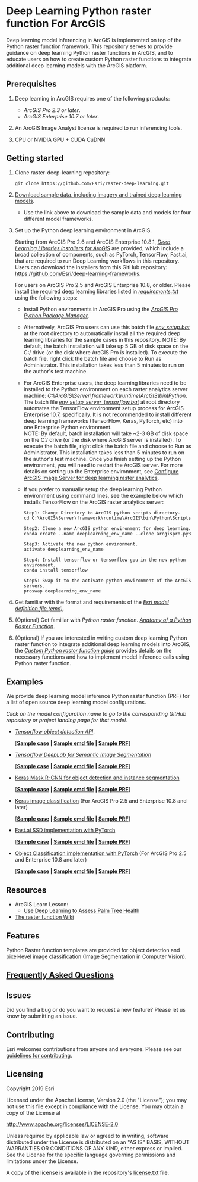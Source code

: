 # Deep Learning Python raster function For ArcGIS

Deep learning model inferencing in ArcGIS is implemented on top of the Python raster function framework. 
This repository serves to provide guidance on deep learning Python raster functions in ArcGIS,
 and to educate users on how to create custom Python raster functions to integrate additional deep learning 
 models with the ArcGIS platform.   

## Prerequisites
1. Deep learning in ArcGIS requires one of the following products:
    - *ArcGIS Pro 2.3 or later*.
    - *ArcGIS Enterprise 10.7 or later*.

2. An ArcGIS Image Analyst license is required to run inferencing tools.

3. CPU or NVIDIA GPU + CUDA CuDNN

## Getting started
1. Clone raster-deep-learning repository: 
   ```
   git clone https://github.com/Esri/raster-deep-learning.git 
   ```
   
2. [Download sample data, including imagery and trained deep learning models](https://www.arcgis.com/apps/MinimalGallery/index.html?appid=99c39f7512d54881bc365583c76c7da6).
   
   - Use the link above to download the sample data and models for four different model frameworks.
3. Set up the Python deep learning environment in ArcGIS. 

   Starting from ArcGIS Pro 2.6 and ArcGIS Enterprise 10.8.1, *[Deep Learning Libraries Installers for ArcGIS](https://github.com/esri/deep-learning-frameworks)* are provided, 
   which include a broad collection of components, such as PyTorch, TensorFlow, Fast.ai, that are required to run Deep Learning workflows in this repository. 
   Users can download the installers from this GitHub repository: https://github.com/Esri/deep-learning-frameworks.   

   For users on ArcGIS Pro 2.5 and ArcGIS Enterprise 10.8, or older. Please install the required deep learning libraries listed in *[requirements.txt](requirements.txt)* using the following steps:
   
   - Install Python environments in ArcGIS Pro using the *[ArcGIS Pro Python Package Manager](http://pro.arcgis.com/en/pro-app/arcpy/get-started/what-is-conda.htm)*.
   
   - Alternatively, ArcGIS Pro users can use this batch file *[env_setup.bat](env_setup.bat)* at the root directory to automatically install 
   all the required deep learning libraries for the sample cases in this repository. 
   NOTE: By default, the batch installation will take up 5 GB of disk space on the C:/ drive (or the disk where ArcGIS Pro is installed). 
   To execute the batch file, right click the batch file and choose to Run as Administrator. This installation takes less than 5 minutes to run on the author's test machine. 
   
   - For ArcGIS Enterprise users, the deep learning libraries need to be installed to the Python environment on each raster analytics server machine: 
   *C:\ArcGIS\Server\framework\runtime\ArcGIS\bin\Python*. 
   The batch file *[env_setup_server_tensorflow.bat](env_setup_server_tensorflow.bat)* at root directory automates the TensorFlow environment setup process for ArcGIS Enterprise 10.7, specifically. 
   It is not recommended to install different deep learning frameworks (TensorFlow, Keras, PyTorch, etc) into one Enterprise Python environment.   
   NOTE: By default, batch installation will take ~2-3 GB of disk space on the C:/ drive (or the disk where ArcGIS server is installed). To execute the batch file, 
   right click the batch file and choose to Run as Administrator. This installation takes less than 5 minutes to run on the author's test machine.
   Once you finish setting up the Python environment, you will need to restart the ArcGIS server. 
   For more details on setting up the Enterprise environment, see [Configure ArcGIS Image Server for deep learning raster analytics](https://enterprisedev.arcgis.com/en/portal/latest/administer/windows/configure-and-deploy-arcgis-enterprise-for-deep-learning-raster-analytics.htm).
    
   - If you prefer to manually setup the deep learning Python environment using command lines, see the example below which 
    installs TensorFlow on the ArcGIS raster analytics server:
       ```
       Step1: Change Directory to ArcGIS python scripts directory.
       cd C:\ArcGIS\Server\framework\runtime\ArcGIS\bin\Python\Scripts
       
       Step2: Clone a new ArcGIS python environment for deep learning.
       conda create --name deeplearning_env_name --clone arcgispro-py3
       
       Step3: Activate the new python environment.
       activate deeplearning_env_name
       
       Step4: Install tensorflow or tensorflow-gpu in the new python environment. 
       conda install tensorflow
       
       Step5: Swap it to the activate python environment of the ArcGIS servers. 
       proswap deeplearning_env_name
       ```
       
4. Get familiar with the format and requirements of the *[Esri model definition file (emd)](docs/writing_model_definition.md)*.

5. (Optional) Get familiar with *Python raster function*.
*[Anatomy of a Python Raster Function](https://github.com/Esri/raster-functions/wiki/PythonRasterFunction#anatomy-of-a-python-raster-function)*.  
 
6. (Optional) If you are interested in writing custom deep learning Python raster function to integrate additional deep learning
models into ArcGIS, the
*[Custom Python raster function guide](docs/writing_deep_learning_python_raster_functions.md)* provides details 
on the necessary functions and how to implement model inference calls using Python raster function.    

## Examples

We provide deep learning model inference Python raster function (PRF) for a list of open source deep learning model configurations.

*Click on the model configuration name to go to the corresponding GitHub repository or project landing page for that model.*

* *[Tensorflow object detection API](https://github.com/tensorflow/models/tree/master/research/object_detection)*.

    [**[Sample case](examples/tensorflow/object_detection/coconut_tree_detection/README.md) | 
    [Sample emd file](examples/tensorflow/object_detection/coconut_tree_detection/tensorflow_objectdetectionapi_coconuttree.emd) |
    [Sample PRF](python_raster_functions/TensorFlow/ObjectDetectionAPI.py)**]

* *[Tensorflow DeepLab for Semantic Image Segmentation](https://github.com/tensorflow/models/tree/master/research/deeplab)*
    
    [**[Sample case](examples/tensorflow/image_classification/land_cover_classification/README.md) | 
    [Sample emd file](examples/tensorflow/image_classification/land_cover_classification/tensorflow_deeplab_landclassification.emd) |
    [Sample PRF](python_raster_functions/TensorFlow/DeepLab.py)**]
    
* [Keras Mask R-CNN for object detection and instance segmentation](https://github.com/matterport/Mask_RCNN)
  
    [**[Sample case](examples/keras/mask_rcnn/README.md) | 
    [Sample emd file](examples/keras/mask_rcnn/mask_rcnn.emd) |
    [Sample PRF](python_raster_functions/Keras/MaskRCNN.py)**]

* [Keras image classification](https://www.geeksforgeeks.org/python-image-classification-using-keras/) (For ArcGIS Pro 2.5 and Enterprise 10.8 and later)
  
    [**[Sample case](examples/keras/object_classification/README.md) | 
    [Sample emd file](examples/keras/object_classification/model/HouseDamageClassifier_ProBuiltin.emd) |
    [Sample PRF](python_raster_functions/Keras/KerasClassifier.py)**]

* [Fast.ai SSD implementation with PyTorch](https://github.com/Esri/arcgis-python-api/tree/master/talks/uc2018/Plenary/pools)

    [**[Sample case](examples/pytorch/object_detection/README.md) | 
    [Sample emd file](examples/pytorch/object_detection/pytorch_fastai_ssd.emd) |
    [Sample PRF](python_raster_functions/PyTorch/FastaiSSD.py)**]

* [Object Classification implementation with PyTorch](https://developers.arcgis.com/python/sample-notebooks/building-damage-assessment-using-feature-classifier/) (For ArcGIS Pro 2.5 and Enterprise 10.8 and later)

    [**[Sample case](examples/pytorch/object_classification/README.md) | 
    [Sample emd file](examples/pytorch/object_classification/woolseyFire_600_50.emd) |
    [Sample PRF](python_raster_functions/PyTorch/FeatureClassifier.py)**]

## Resources

* ArcGIS Learn Lesson:
  - [Use Deep Learning to Assess Palm Tree Health](https://learn.arcgis.com/en/projects/use-deep-learning-to-assess-palm-tree-health/)
* [The raster function Wiki](https://github.com/Esri/raster-functions/wiki)

## Features
Python Raster function templates are provided for object detection and pixel-level image classification
(Image Segmentation in Computer Vision). 

## [Frequently Asked Questions](docs/questions_and_answers.md)

## Issues

Did you find a bug or do you want to request a new feature?  Please let us know by submitting an issue.

## Contributing

Esri welcomes contributions from anyone and everyone. Please see our [guidelines for contributing](https://github.com/esri/contributing).

## Licensing
Copyright 2019 Esri

Licensed under the Apache License, Version 2.0 (the "License");
you may not use this file except in compliance with the License.
You may obtain a copy of the License at

   http://www.apache.org/licenses/LICENSE-2.0

Unless required by applicable law or agreed to in writing, software
distributed under the License is distributed on an "AS IS" BASIS,
WITHOUT WARRANTIES OR CONDITIONS OF ANY KIND, either express or implied.
See the License for the specific language governing permissions and
limitations under the License.

A copy of the license is available in the repository's [license.txt]( license.txt) file.